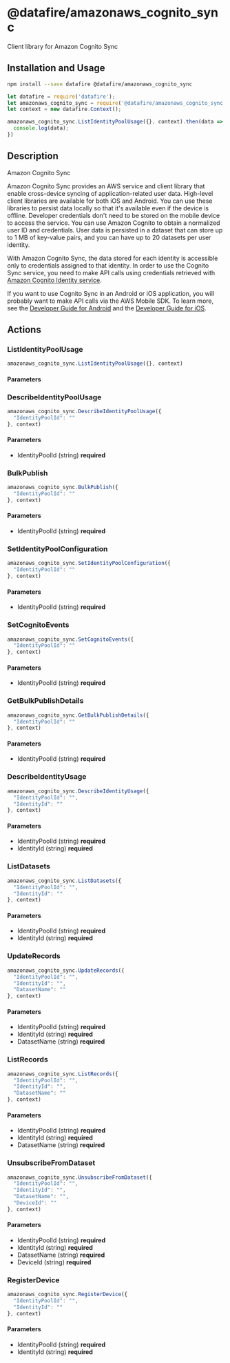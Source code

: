 # @datafire/amazonaws_cognito_sync

Client library for Amazon Cognito Sync

## Installation and Usage
```bash
npm install --save datafire @datafire/amazonaws_cognito_sync
```

```js
let datafire = require('datafire');
let amazonaws_cognito_sync = require('@datafire/amazonaws_cognito_sync').actions;
let context = new datafire.Context();

amazonaws_cognito_sync.ListIdentityPoolUsage({}, context).then(data => {
  console.log(data);
})
```

## Description
<fullname>Amazon Cognito Sync</fullname> <p>Amazon Cognito Sync provides an AWS service and client library that enable cross-device syncing of application-related user data. High-level client libraries are available for both iOS and Android. You can use these libraries to persist data locally so that it's available even if the device is offline. Developer credentials don't need to be stored on the mobile device to access the service. You can use Amazon Cognito to obtain a normalized user ID and credentials. User data is persisted in a dataset that can store up to 1 MB of key-value pairs, and you can have up to 20 datasets per user identity.</p> <p>With Amazon Cognito Sync, the data stored for each identity is accessible only to credentials assigned to that identity. In order to use the Cognito Sync service, you need to make API calls using credentials retrieved with <a href="http://docs.aws.amazon.com/cognitoidentity/latest/APIReference/Welcome.html">Amazon Cognito Identity service</a>.</p> <p>If you want to use Cognito Sync in an Android or iOS application, you will probably want to make API calls via the AWS Mobile SDK. To learn more, see the <a href="http://docs.aws.amazon.com/mobile/sdkforandroid/developerguide/cognito-sync.html">Developer Guide for Android</a> and the <a href="http://docs.aws.amazon.com/mobile/sdkforios/developerguide/cognito-sync.html">Developer Guide for iOS</a>.</p>

## Actions
### ListIdentityPoolUsage



```js
amazonaws_cognito_sync.ListIdentityPoolUsage({}, context)
```

#### Parameters

### DescribeIdentityPoolUsage



```js
amazonaws_cognito_sync.DescribeIdentityPoolUsage({
  "IdentityPoolId": ""
}, context)
```

#### Parameters
* IdentityPoolId (string) **required**

### BulkPublish



```js
amazonaws_cognito_sync.BulkPublish({
  "IdentityPoolId": ""
}, context)
```

#### Parameters
* IdentityPoolId (string) **required**

### SetIdentityPoolConfiguration



```js
amazonaws_cognito_sync.SetIdentityPoolConfiguration({
  "IdentityPoolId": ""
}, context)
```

#### Parameters
* IdentityPoolId (string) **required**

### SetCognitoEvents



```js
amazonaws_cognito_sync.SetCognitoEvents({
  "IdentityPoolId": ""
}, context)
```

#### Parameters
* IdentityPoolId (string) **required**

### GetBulkPublishDetails



```js
amazonaws_cognito_sync.GetBulkPublishDetails({
  "IdentityPoolId": ""
}, context)
```

#### Parameters
* IdentityPoolId (string) **required**

### DescribeIdentityUsage



```js
amazonaws_cognito_sync.DescribeIdentityUsage({
  "IdentityPoolId": "",
  "IdentityId": ""
}, context)
```

#### Parameters
* IdentityPoolId (string) **required**
* IdentityId (string) **required**

### ListDatasets



```js
amazonaws_cognito_sync.ListDatasets({
  "IdentityPoolId": "",
  "IdentityId": ""
}, context)
```

#### Parameters
* IdentityPoolId (string) **required**
* IdentityId (string) **required**

### UpdateRecords



```js
amazonaws_cognito_sync.UpdateRecords({
  "IdentityPoolId": "",
  "IdentityId": "",
  "DatasetName": ""
}, context)
```

#### Parameters
* IdentityPoolId (string) **required**
* IdentityId (string) **required**
* DatasetName (string) **required**

### ListRecords



```js
amazonaws_cognito_sync.ListRecords({
  "IdentityPoolId": "",
  "IdentityId": "",
  "DatasetName": ""
}, context)
```

#### Parameters
* IdentityPoolId (string) **required**
* IdentityId (string) **required**
* DatasetName (string) **required**

### UnsubscribeFromDataset



```js
amazonaws_cognito_sync.UnsubscribeFromDataset({
  "IdentityPoolId": "",
  "IdentityId": "",
  "DatasetName": "",
  "DeviceId": ""
}, context)
```

#### Parameters
* IdentityPoolId (string) **required**
* IdentityId (string) **required**
* DatasetName (string) **required**
* DeviceId (string) **required**

### RegisterDevice



```js
amazonaws_cognito_sync.RegisterDevice({
  "IdentityPoolId": "",
  "IdentityId": ""
}, context)
```

#### Parameters
* IdentityPoolId (string) **required**
* IdentityId (string) **required**

